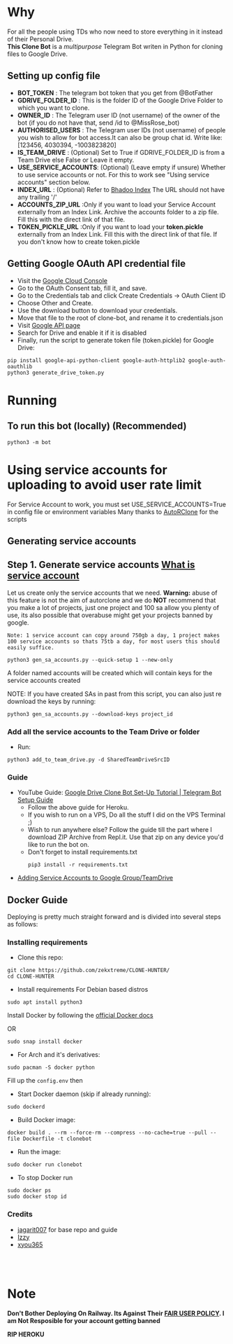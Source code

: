 
# Why
For all the people using TDs who now need to store everything in it instead of their Personal Drive. <br>
**This Clone Bot** is a _multipurpose_ Telegram Bot writen in Python for cloning files to Google Drive.



## Setting up config file 
- **BOT_TOKEN** : The telegram bot token that you get from @BotFather
- **GDRIVE_FOLDER_ID** : This is the folder ID of the Google Drive Folder to which you want to clone.
- **OWNER_ID** : The Telegram user ID (not username) of the owner of the bot (if you do not have that, send /id to @MissRose_bot)
- **AUTHORISED_USERS** : The Telegram user IDs (not username) of people you wish to allow for bot access.It can also be group chat id. Write like: [123456, 4030394, -1003823820]
- **IS_TEAM_DRIVE** : (Optional) Set to True if GDRIVE_FOLDER_ID is from a Team Drive else False or Leave it empty.
- **USE_SERVICE_ACCOUNTS**: (Optional) (Leave empty if unsure) Whether to use service accounts or not. For this to work see  "Using service accounts" section below.
- **INDEX_URL** : (Optional) Refer to [Bhadoo Index](https://gitlab.com/ParveenBhadooOfficial/Google-Drive-Index) The URL should not have any trailing '/'
- **ACCOUNTS_ZIP_URL** :Only if you want to load your Service Account externally from an Index Link. Archive the accounts folder to a zip file. Fill this with the direct link of that file.
- **TOKEN_PICKLE_URL** :Only if you want to load your **token.pickle** externally from an Index Link. Fill this with the direct link of that file. If  you don't know how to create token.pickle

## Getting Google OAuth API credential file

- Visit the [Google Cloud Console](https://console.developers.google.com/apis/credentials)
- Go to the OAuth Consent tab, fill it, and save.
- Go to the Credentials tab and click Create Credentials -> OAuth Client ID
- Choose Other and Create.
- Use the download button to download your credentials.
- Move that file to the root of clone-bot, and rename it to credentials.json
- Visit [Google API page](https://console.developers.google.com/apis/library)
- Search for Drive and enable it if it is disabled
- Finally, run the script to generate token file (token.pickle) for Google Drive:
```
pip install google-api-python-client google-auth-httplib2 google-auth-oauthlib
python3 generate_drive_token.py
```
# Running
## To run this bot (locally) (Recommended)
```
python3 -m bot
```


# Using service accounts for uploading to avoid user rate limit
For Service Account to work, you must set USE_SERVICE_ACCOUNTS=True in config file or environment variables
Many thanks to [AutoRClone](https://github.com/xyou365/AutoRclone) for the scripts

## Generating service accounts
Step 1. Generate service accounts [What is service account](https://cloud.google.com/iam/docs/service-accounts)
---------------------------------
Let us create only the service accounts that we need. 
**Warning:** abuse of this feature is not the aim of autorclone and we do **NOT** recommend that you make a lot of projects, just one project and 100 sa allow you plenty of use, its also possible that overabuse might get your projects banned by google. 

```
Note: 1 service account can copy around 750gb a day, 1 project makes 100 service accounts so thats 75tb a day, for most users this should easily suffice. 
```

`python3 gen_sa_accounts.py --quick-setup 1 --new-only`

A folder named accounts will be created which will contain keys for the service accounts created

NOTE: If you have created SAs in past from this script, you can also just re download the keys by running:
```
python3 gen_sa_accounts.py --download-keys project_id
```

### Add all the service accounts to the Team Drive or folder
- Run:
```
python3 add_to_team_drive.py -d SharedTeamDriveSrcID
```

### Guide  
- YouTube Guide: [Google Drive Clone Bot Set-Up Tutorial | Telegram Bot Setup Guide](https://www.youtube.com/watch?v=2r3_jR7SvUo&feature=youtu.be)
  - Follow the above guide for Heroku.
  - If you wish to run on a VPS, Do all the stuff I did on the VPS Terminal ;) 
  - Wish to run anywhere else? Follow the guide till the part where I download ZIP Archive from Repl.it. Use that zip on any device you'd like to run the bot on. 
  - Don't forget to install requirements.txt
    ```
    pip3 install -r requirements.txt
    ```
- [Adding Service Accounts to Google Group/TeamDrive](https://youtu.be/pBfsmJhYr78)

## Docker Guide

Deploying is pretty much straight forward and is divided into several steps as follows:
### Installing requirements

- Clone this repo:
```
git clone https://github.com/zekxtreme/CLONE-HUNTER/
cd CLONE-HUNTER
```

- Install requirements
For Debian based distros
```
sudo apt install python3
```
Install Docker by following the [official Docker docs](https://docs.docker.com/engine/install/debian/)

OR
```
sudo snap install docker 
```
- For Arch and it's derivatives:
```
sudo pacman -S docker python
```

Fill up the `config.env` then
    
- Start Docker daemon (skip if already running):
```
sudo dockerd
```
- Build Docker image:
```
docker build . --rm --force-rm --compress --no-cache=true --pull --file Dockerfile -t clonebot
```
- Run the image:
```
sudo docker run clonebot
```
  
- To stop Docker run 
```
sudo docker ps
sudo docker stop id
```

### Credits
- [jagarit007](https://github.com/jagrit007) for base repo and guide
- [Izzy](https://github.com/lzzy12/python-aria-mirror-bot)
- [xyou365](https://github.com/xyou365/AutoRclone)


<br>
<br>

# Note
**Don't Bother Deploying On Railway. Its Against Their [FAIR USER POLICY](https://railway.app/legal/fair-use). I am Not Resposible for your account getting banned**

**RIP HEROKU**
